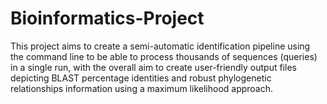 # Bioinformatics-Project
This project aims to create a semi-automatic identification pipeline using the command line to be able to process thousands of sequences (queries) in a single run, with the overall aim to create user-friendly output files depicting BLAST percentage identities and robust phylogenetic relationships information using a maximum likelihood approach.
